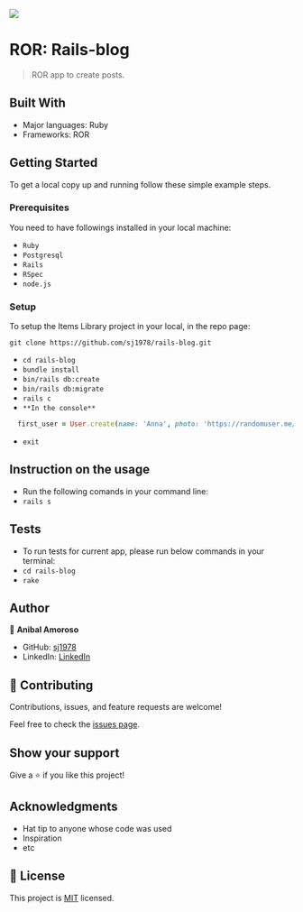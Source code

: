 ![](https://img.shields.io/badge/Microverse-blueviolet)

# ROR: Rails-blog

> ROR app to create posts.


## Built With

- Major languages: Ruby
- Frameworks: ROR

## Getting Started

To get a local copy up and running follow these simple example steps.

### Prerequisites

You need to have followings installed in your local machine:
- `Ruby`
- `Postgresql`
- `Rails`
- `RSpec`
- `node.js`

### Setup

To setup the Items Library project in your local, in the repo page: 

`git clone https://github.com/sj1978/rails-blog.git`
- `cd rails-blog`
- `bundle install`
- `bin/rails db:create`
- `bin/rails db:migrate`
- `rails c`
- `**In the console**`
```RUBY
  first_user = User.create(name: 'Anna', photo: 'https://randomuser.me/api/portraits/women/52.jpg', bio: 'Teacher from Denmark.')

```
- `exit`

## Instruction on the usage
- Run the following comands in your command line:
- `rails s`

## Tests
- To run tests for current app, please run below commands in your terminal:
- `cd rails-blog`
- `rake`

## Author


👤 **Anibal Amoroso**

- GitHub: [sj1978](https://github.com/sj1978)
- LinkedIn: [LinkedIn](https://www.linkedin.com/in/anibalamoroso/)

## 🤝 Contributing

Contributions, issues, and feature requests are welcome!

Feel free to check the [issues page](https://github.com/sj1978/rails-blog/issues).

## Show your support

Give a ⭐️ if you like this project!

## Acknowledgments

- Hat tip to anyone whose code was used
- Inspiration
- etc

## 📝 License

This project is [MIT](./MIT.md) licensed.